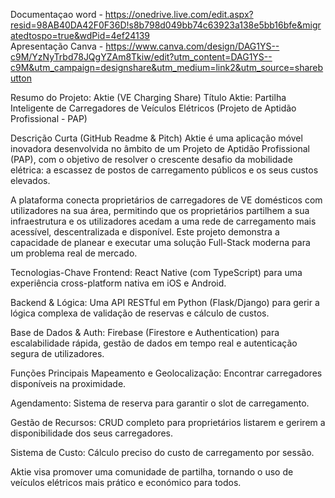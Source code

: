 Documentaçao word - <a>https://onedrive.live.com/edit.aspx?resid=98AB40DA42F0F36D!s8b798d049bb74c63923a138e5bb16bfe&migratedtospo=true&wdPid=4ef24139</a> <br>
Apresentação Canva - <a>https://www.canva.com/design/DAG1YS--c9M/YzNyTrbd78JQgYZAm8Tkiw/edit?utm_content=DAG1YS--c9M&utm_campaign=designshare&utm_medium=link2&utm_source=sharebutton </a>

Resumo do Projeto: Aktie (VE Charging Share)
Título
Aktie: Partilha Inteligente de Carregadores de Veículos Elétricos (Projeto de Aptidão Profissional - PAP)

Descrição Curta (GitHub Readme & Pitch)
Aktie é uma aplicação móvel inovadora desenvolvida no âmbito de um Projeto de Aptidão Profissional (PAP), com o objetivo de resolver o crescente desafio da mobilidade elétrica: a escassez de postos de carregamento públicos e os seus custos elevados.

A plataforma conecta proprietários de carregadores de VE domésticos com utilizadores na sua área, permitindo que os proprietários partilhem a sua infraestrutura e os utilizadores acedam a uma rede de carregamento mais acessível, descentralizada e disponível. Este projeto demonstra a capacidade de planear e executar uma solução Full-Stack moderna para um problema real de mercado.

Tecnologias-Chave
Frontend: React Native (com TypeScript) para uma experiência cross-platform nativa em iOS e Android.

Backend & Lógica: Uma API RESTful em Python (Flask/Django) para gerir a lógica complexa de validação de reservas e cálculo de custos.

Base de Dados & Auth: Firebase (Firestore e Authentication) para escalabilidade rápida, gestão de dados em tempo real e autenticação segura de utilizadores.

Funções Principais
Mapeamento e Geolocalização: Encontrar carregadores disponíveis na proximidade.

Agendamento: Sistema de reserva para garantir o slot de carregamento.

Gestão de Recursos: CRUD completo para proprietários listarem e gerirem a disponibilidade dos seus carregadores.

Sistema de Custo: Cálculo preciso do custo de carregamento por sessão.

Aktie visa promover uma comunidade de partilha, tornando o uso de veículos elétricos mais prático e económico para todos.
